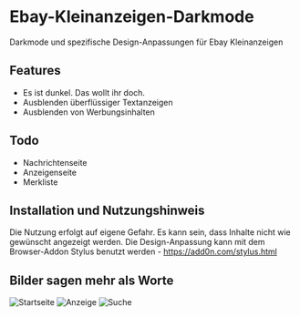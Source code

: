 # Ebay-Kleinanzeigen-Darkmode
Darkmode und spezifische Design-Anpassungen für Ebay Kleinanzeigen

## Features
- Es ist dunkel. Das wollt ihr doch.
- Ausblenden überflüssiger Textanzeigen
- Ausblenden von Werbungsinhalten

## Todo
- Nachrichtenseite
- Anzeigenseite
- Merkliste

## Installation und Nutzungshinweis
Die Nutzung erfolgt auf eigene Gefahr. Es kann sein, dass Inhalte nicht wie gewünscht angezeigt werden.
Die Design-Anpassung kann mit dem Browser-Addon Stylus benutzt werden - https://add0n.com/stylus.html

## Bilder sagen mehr als Worte
![Startseite](https://i.imgur.com/yHMALc5.png)
![Anzeige](https://i.imgur.com/BaUNEoY.png)
![Suche](https://i.imgur.com/xy7B1FL.png)
